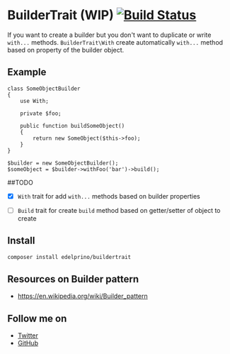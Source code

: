 # BuilderTrait (WIP) [![Build Status](https://travis-ci.org/edelprino/buildertrait.svg?branch=master)](https://travis-ci.org/edelprino/buildertrait)

If you want to create a builder but you don't want to duplicate or write `with...` methods.
`BuilderTrait\With` create automatically `with...` method based on property of the builder object.

## Example
```
class SomeObjectBuilder
{
    use With;

    private $foo;

    public function buildSomeObject()
    {
        return new SomeObject($this->foo);
    }
}

$builder = new SomeObjectBuilder();
$someObject = $builder->withFoo('bar')->build();
```

##TODO
- [x] `With` trait for add `with...` methods based on builder properties
- [ ] `Build` trait for create `build` method based on getter/setter of object to create


## Install
```bash
composer install edelprino/buildertrait
```

## Resources on Builder pattern
* https://en.wikipedia.org/wiki/Builder_pattern

## Follow me on
* [Twitter](http://twitter.com/edelprino)
* [GitHub](https://github.com/edelprino)
